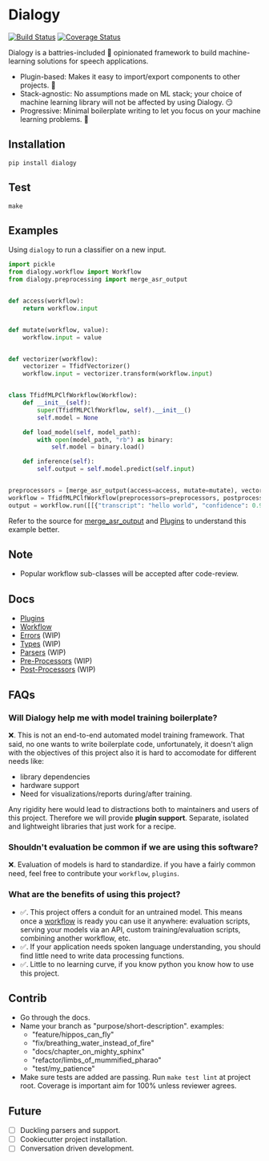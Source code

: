 # Dialogy

[![Build Status](https://travis-ci.com/Vernacular-ai/dialogy.svg?branch=master)](https://travis-ci.com/Vernacular-ai/dialogy)
[![Coverage Status](https://coveralls.io/repos/github/Vernacular-ai/dialogy/badge.svg?branch=master)](https://coveralls.io/github/Vernacular-ai/dialogy?branch=master)


Dialogy is a battries-included 🔋 opinionated framework to build machine-learning solutions for speech applications. 

- Plugin-based: Makes it easy to import/export components to other projects. 🔌
- Stack-agnostic: No assumptions made on ML stack; your choice of machine learning library will not be affected by using Dialogy. 😏
- Progressive: Minimal boilerplate writing to let you focus on your machine learning problems. 🤏

## Installation
```shell
pip install dialogy
```

## Test
```
make
```

## Examples
Using `dialogy` to run a classifier on a new input.

```python
import pickle
from dialogy.workflow import Workflow
from dialogy.preprocessing import merge_asr_output


def access(workflow):
    return workflow.input


def mutate(workflow, value):
    workflow.input = value


def vectorizer(workflow):
    vectorizer = TfidfVectorizer()
    workflow.input = vectorizer.transform(workflow.input)


class TfidfMLPClfWorkflow(Workflow):
    def __init__(self):
        super(TfidfMLPClfWorkflow, self).__init__()
        self.model = None

    def load_model(self, model_path):
        with open(model_path, "rb") as binary:
            self.model = binary.load()

    def inference(self):
        self.output = self.model.predict(self.input)


preprocessors = [merge_asr_output(access=access, mutate=mutate), vectorizer]
workflow = TfidfMLPClfWorkflow(preprocessors=preprocessors, postprocessors=[])
output = workflow.run([[{"transcript": "hello world", "confidence": 0.97}]]) # output -> _greeting_
```
Refer to the source for [merge_asr_output](./dialogy/preprocessing/text/merge_asr_output.py) and [Plugins](./docs/plugins/README.md) to understand this example better.

## Note
- Popular workflow sub-classes will be accepted after code-review.

## Docs

- [Plugins](./docs/plugins/README.md)
- [Workflow](./docs/workflow/README.md)
- [Errors](./docs/errors/README.md) (WIP)
- [Types](./docs/types/README.md) (WIP)
- [Parsers](./docs/parsers/README.md) (WIP)
- [Pre-Processors](./docs/preprocessing/README.md) (WIP)
- [Post-Processors](./docs/postprocessing/README.md) (WIP)

## FAQs

### Will Dialogy help me with model training boilerplate?
❌. This is not an end-to-end automated model training framework. That said, no one wants to write boilerplate code,
unfortunately, it doesn't align with the objectives of this project also it is hard to accomodate for different needs 
like: 

- library dependencies 
- hardware support
- Need for visualizations/reports during/after training.

Any rigidity here would lead to distractions both to maintainers and users of this project. Therefore we will provide **plugin support**.
Separate, isolated and lightweight libraries that just work for a recipe.

### Shouldn't evaluation be common if we are using this software?
❌. Evaluation of models is hard to standardize. if you have a fairly common need, feel free to contribute your `workflow`, `plugins`.

### What are the benefits of using this project?
- ✅. This project offers a conduit for an untrained model. This means once a [workflow](./dialogy/workflow/README.md) is ready you can use it anywhere:
evaluation scripts, serving your models via an API, custom training/evaluation scripts, combining another workflow, etc. 
- ✅. If your application needs spoken language understanding, you should find little need to write data processing functions.
- ✅. Little to no learning curve, if you know python you know how to use this project.

## Contrib
- Go through the docs.
- Name your branch as "purpose/short-description". examples:
    - "feature/hippos_can_fly"
    - "fix/breathing_water_instead_of_fire"
    - "docs/chapter_on_mighty_sphinx"
    - "refactor/limbs_of_mummified_pharao"
    - "test/my_patience"
- Make sure tests are added are passing. Run `make test lint` at project root. Coverage is important aim for 100% unless reviewer agrees.

## Future
- [ ] Duckling parsers and support.
- [ ] Cookiecutter project installation.
- [ ] Conversation driven development.
